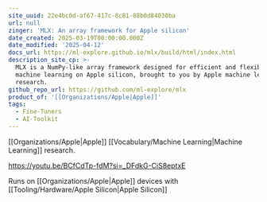 ```yaml
---
site_uuid: 22e4bc0d-af67-417c-8c81-08b0d84030ba
url: null
zinger: 'MLX: An array framework for Apple silicon'
date_created: 2025-03-19T00:00:00.000Z
date_modified: '2025-04-12'
docs_url: https://ml-explore.github.io/mlx/build/html/index.html
description_site_cp: >-
  MLX is a NumPy-like array framework designed for efficient and flexible
  machine learning on Apple silicon, brought to you by Apple machine learning
  research.
github_repo_url: https://github.com/ml-explore/mlx
product_of: '[[Organizations/Apple|Apple]]'
tags:
  - Fine-Tuners
  - AI-Toolkit
---
```

















































































































































































































































































































































































































































































































[[Organizations/Apple|Apple]] [[Vocabulary/Machine Learning|Machine Learning]] research.

https://youtu.be/BCfCdTp-fdM?si=_DFdkG-CiS8eptxE

Runs on [[Organizations/Apple|Apple]] devices with [[Tooling/Hardware/Apple Silicon|Apple Silicon]]
